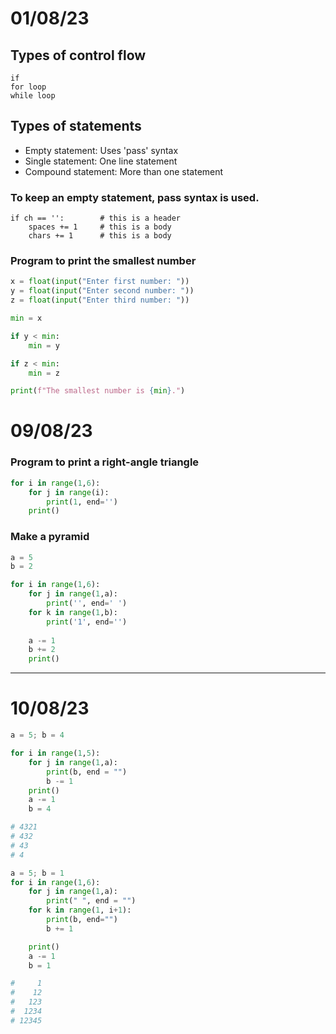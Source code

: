 # 01/08/23

## Types of control flow  

```
if 
for loop 
while loop 
```

## Types of statements 

- Empty statement: Uses 'pass' syntax 
- Single statement: One line statement 
- Compound statement: More than one statement 


### To keep an empty statement, pass syntax is used. 
```
if ch == '':        # this is a header 
    spaces += 1     # this is a body  
    chars += 1      # this is a body 
```

### Program to print the smallest number 
```py
x = float(input("Enter first number: "))
y = float(input("Enter second number: "))
z = float(input("Enter third number: "))

min = x 

if y < min: 
    min = y 

if z < min: 
    min = z 

print(f"The smallest number is {min}.")

```


# 09/08/23 

### Program to print a right-angle triangle 
```py 
for i in range(1,6): 
    for j in range(i):
        print(1, end='')
    print()
```
### Make a pyramid

```py
a = 5 
b = 2 

for i in range(1,6): 
    for j in range(1,a): 
        print('', end=' ') 
    for k in range(1,b): 
        print('1', end='') 
    
    a -= 1 
    b += 2 
    print()
```

--- 

# 10/08/23 

```py
a = 5; b = 4

for i in range(1,5): 
    for j in range(1,a): 
        print(b, end = "") 
        b -= 1 
    print() 
    a -= 1 
    b = 4 

# 4321
# 432
# 43
# 4
```

```py 
a = 5; b = 1 
for i in range(1,6): 
    for j in range(1,a): 
        print(" ", end = "")
    for k in range(1, i+1): 
        print(b, end="")
        b += 1

    print()
    a -= 1 
    b = 1 

#     1
#    12
#   123
#  1234
# 12345
```